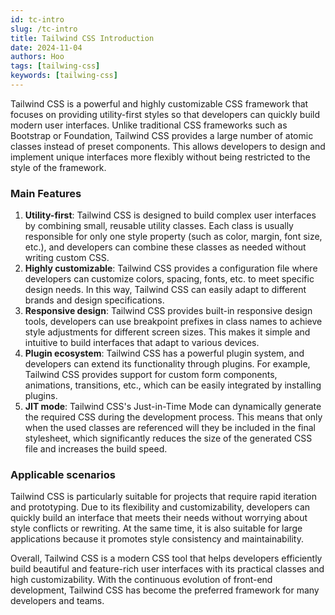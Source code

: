 ```yaml
---
id: tc-intro
slug: /tc-intro
title: Tailwind CSS Introduction
date: 2024-11-04
authors: Hoo
tags: [tailwing-css]
keywords: [tailwing-css]
---
```


Tailwind CSS is a powerful and highly customizable CSS framework that focuses on providing utility-first styles so that developers can quickly build modern user interfaces. Unlike traditional CSS frameworks such as Bootstrap or Foundation, Tailwind CSS provides a large number of atomic classes instead of preset components. This allows developers to design and implement unique interfaces more flexibly without being restricted to the style of the framework.

### Main Features

1. **Utility-first**: Tailwind CSS is designed to build complex user interfaces by combining small, reusable utility classes. Each class is usually responsible for only one style property (such as color, margin, font size, etc.), and developers can combine these classes as needed without writing custom CSS.
2. **Highly customizable**: Tailwind CSS provides a configuration file where developers can customize colors, spacing, fonts, etc. to meet specific design needs. In this way, Tailwind CSS can easily adapt to different brands and design specifications.
3. **Responsive design**: Tailwind CSS provides built-in responsive design tools, developers can use breakpoint prefixes in class names to achieve style adjustments for different screen sizes. This makes it simple and intuitive to build interfaces that adapt to various devices.
4. **Plugin ecosystem**: Tailwind CSS has a powerful plugin system, and developers can extend its functionality through plugins. For example, Tailwind CSS provides support for custom form components, animations, transitions, etc., which can be easily integrated by installing plugins.
5. **JIT mode**: Tailwind CSS's Just-in-Time Mode can dynamically generate the required CSS during the development process. This means that only when the used classes are referenced will they be included in the final stylesheet, which significantly reduces the size of the generated CSS file and increases the build speed.

### Applicable scenarios

Tailwind CSS is particularly suitable for projects that require rapid iteration and prototyping. Due to its flexibility and customizability, developers can quickly build an interface that meets their needs without worrying about style conflicts or rewriting. At the same time, it is also suitable for large applications because it promotes style consistency and maintainability.

Overall, Tailwind CSS is a modern CSS tool that helps developers efficiently build beautiful and feature-rich user interfaces with its practical classes and high customizability. With the continuous evolution of front-end development, Tailwind CSS has become the preferred framework for many developers and teams.










